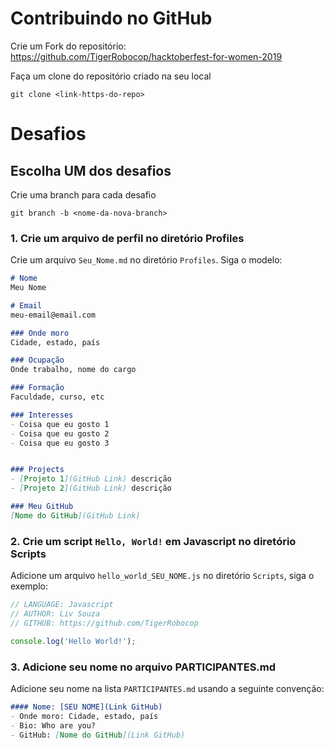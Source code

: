 # Contribuindo no GitHub

Crie um Fork do repositório: 
https://github.com/TigerRobocop/hacktoberfest-for-women-2019

Faça um clone do repositório criado na seu local
```
git clone <link-https-do-repo> 
```

# Desafios

## Escolha UM dos desafios

Crie uma branch para cada desafio
```
git branch -b <nome-da-nova-branch>
```

### 1. Crie um arquivo de perfil no diretório Profiles
Crie um arquivo `Seu_Nome.md` no diretório `Profiles`. Siga o modelo:

```markdown
# Nome
Meu Nome

# Email
meu-email@email.com

### Onde moro
Cidade, estado, país

### Ocupação
Onde trabalho, nome do cargo 

### Formação
Faculdade, curso, etc

### Interesses
- Coisa que eu gosto 1
- Coisa que eu gosto 2
- Coisa que eu gosto 3


### Projects
- [Projeto 1](GitHub Link) descrição
- [Projeto 2](GitHub Link) descrição

### Meu GitHub
[Nome do GitHub](GitHub Link)
```

### 2. Crie um script `Hello, World!` em Javascript no diretório Scripts
Adicione um arquivo `hello_world_SEU_NOME.js` no diretório `Scripts`, siga o exemplo:

```Javascript
// LANGUAGE: Javascript
// AUTHOR: Liv Souza
// GITHUB: https://github.com/TigerRobocop

console.log('Hello World!');
```

### 3. Adicione seu nome no arquivo PARTICIPANTES.md

Adicione seu nome na lista `PARTICIPANTES.md` usando a seguinte convenção:

```markdown
#### Nome: [SEU NOME](Link GitHub)
- Onde moro: Cidade, estado, país
- Bio: Who are you?
- GitHub: [Nome do GitHub](Link GitHub)
```

